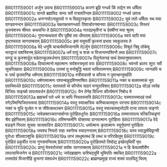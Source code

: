 BR0111159001	अर्जुन उवाच
BR0111159001a	कारणं ब्रूहि गन्धर्व किं तद्येन स्म धर्षिताः
BR0111159001c	यान्तो ब्रह्मविदः सन्तः सर्वे रात्रावरिन्दम
BR0111159002	गन्धर्व उवाच
BR0111159002a	अनग्नयोऽनाहुतयो न च विप्रपुरस्कृताः
BR0111159002c	यूयं ततो धर्षिताः स्थ मया पाण्डवनन्दन
BR0111159003a	यक्षराक्षसगन्धर्वाः पिशाचोरगमानवाः
BR0111159003c	विस्तरं कुरुवंशस्य श्रीमतः कथयन्ति ते
BR0111159004a	नारदप्रभृतीनां च देवर्षीणां मया श्रुतम्
BR0111159004c	गुणान्कथयतां वीर पूर्वेषां तव धीमताम्
BR0111159005a	स्वयं चापि मया दृष्टश्चरता सागराम्बराम्
BR0111159005c	इमां वसुमतीं कृत्स्नां प्रभावः स्वकुलस्य ते
BR0111159006a	वेदे धनुषि चाचार्यमभिजानामि तेऽर्जुन
BR0111159006c	विश्रुतं त्रिषु लोकेषु भारद्वाजं यशस्विनम्
BR0111159007a	धर्मं वायुं च शक्रं च विजानाम्यश्विनौ तथा
BR0111159007c	पाण्डुं च कुरुशार्दूल षडेतान्कुलवर्धनान्
BR0111159007e	पितॄनेतानहं पार्थ देवमानुषसत्तमान्
BR0111159008a	दिव्यात्मानो महात्मानः सर्वशस्त्रभृतां वराः
BR0111159008c	भवन्तो भ्रातरः शूराः सर्वे सुचरितव्रताः
BR0111159009a	उत्तमां तु मनोबुद्धिं भवतां भावितात्मनाम्
BR0111159009c	जानन्नपि च वः पार्थ कृतवानिह धर्षणाम्
BR0111159010a	स्त्रीसकाशे च कौरव्य न पुमान्क्षन्तुमर्हति
BR0111159010c	धर्षणामात्मनः पश्यन्बाहुद्रविणमाश्रितः
BR0111159011a	नक्तं च बलमस्माकं भूय एवाभिवर्धते
BR0111159011c	यतस्ततो मां कौन्तेय सदारं मन्युराविशत्
BR0111159012a	सोऽहं त्वयेह विजितः सङ्ख्ये तापत्यवर्धन
BR0111159012c	येन तेनेह विधिना कीर्त्यमानं निबोध मे
BR0111159013a	ब्रह्मचर्यं परो धर्मः स चापि नियतस्त्वयि
BR0111159013c	यस्मात्तस्मादहं पार्थ रणेऽस्मिन्विजितस्त्वया
BR0111159014a	यस्तु स्यात्क्षत्रियः कश्चित्कामवृत्तः परन्तप
BR0111159014c	नक्तं च युधि युध्येत न स जीवेत्कथञ्चन
BR0111159015a	यस्तु स्यात्कामवृत्तोऽपि राजा तापत्य सङ्गरे
BR0111159015c	जयेन्नक्तञ्चरान्सर्वान्स पुरोहितधूर्गतः
BR0111159016a	तस्मात्तापत्य यत्किञ्चिन्नृणां श्रेय इहेप्सितम्
BR0111159016c	तस्मिन्कर्मणि योक्तव्या दान्तात्मानः पुरोहिताः
BR0111159017a	वेदे षडङ्गे निरताः शुचयः सत्यवादिनः
BR0111159017c	धर्मात्मानः कृतात्मानः स्युर्नृपाणां पुरोहिताः
BR0111159018a	जयश्च नियतो राज्ञः स्वर्गश्च स्यादनन्तरम्
BR0111159018c	यस्य स्याद्धर्मविद्वाग्मी पुरोधाः शीलवाञ्शुचिः
BR0111159019a	लाभं लब्धुमलब्धं हि लब्धं च परिरक्षितुम्
BR0111159019c	पुरोहितं प्रकुर्वीत राजा गुणसमन्वितम्
BR0111159020a	पुरोहितमते तिष्ठेद्य इच्छेत्पृथिवीं नृपः
BR0111159020c	प्राप्तुं मेरुवरोत्तंसां सर्वशः सागराम्बराम्
BR0111159021a	न हि केवलशौर्येण तापत्याभिजनेन च
BR0111159021c	जयेदब्राह्मणः कश्चिद्भूमिं भूमिपतिः क्वचित्
BR0111159022a	तस्मादेवं विजानीहि कुरूणां वंशवर्धन
BR0111159022c	ब्राह्मणप्रमुखं राज्यं शक्यं पालयितुं चिरम्
